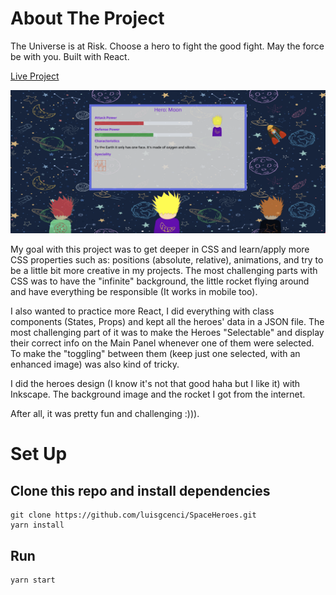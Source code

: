 # About The Project

The Universe is at Risk. Choose a hero to fight the good fight. May the force be with you. Built with React.

[Live Project](https://spaceheroesmtfbwy.netlify.app/)

![alt text](./readmeimage.png)

My goal with this project was to get deeper in CSS and learn/apply more CSS properties such as: positions (absolute, relative), animations, and try to be a little bit more creative in my projects. The most challenging parts with CSS was to have the "infinite" background, the little rocket flying around and have everything be responsible (It works in mobile too).

I also wanted to practice more React, I did everything with class components (States, Props) and kept all the heroes' data in a JSON file. The most challenging part of it was to make the Heroes "Selectable" and display their correct info on the Main Panel whenever one of them were selected. To make the "toggling" between them (keep just one selected, with an enhanced image) was also kind of tricky.

I did the heroes design (I know it's not that good haha but I like it) with Inkscape. The background image and the rocket I got from the internet.

After all, it was pretty fun and challenging :))).

# Set Up
## Clone this repo and install dependencies
```
git clone https://github.com/luisgcenci/SpaceHeroes.git
yarn install
```
## Run 
```
yarn start
```

